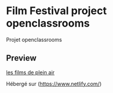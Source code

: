 # Film Festival project openclassrooms

Projet openclassrooms

## Preview

[les films de plein air](https://xenodochial-kepler-233dcb.netlify.com/) 

Hébergé sur (https://www.netlify.com/)

